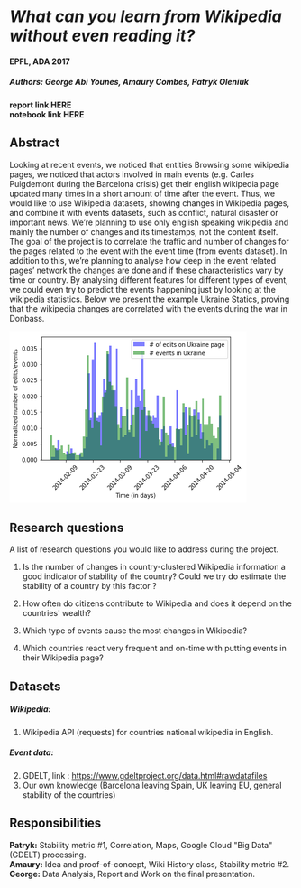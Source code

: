 # *What can you learn from Wikipedia without even reading it?*

#### EPFL, ADA 2017

##### Authors: George Abi Younes, Amaury Combes, Patryk Oleniuk

**report link HERE<br>
notebook link HERE**

## Abstract

Looking at recent events, we noticed that entities 
Browsing some wikipedia pages, we noticed that actors involved in main events (e.g. Carles Puigdemont during the Barcelona crisis) get their english wikipedia page updated many times in a short amount of time after the event. Thus, we would like to use Wikipedia datasets, showing changes in Wikipedia pages, and combine it with events datasets, such as conflict, natural disaster or important news. We’re planning to use only english speaking wikipedia and mainly the number of changes and its timestamps, not the content itself. The goal of the project is to correlate the traffic and number of changes for the pages related to the event with the event time (from events dataset). In addition to this, we’re planning to analyse how deep in the event related pages’ network the changes are done and if these characteristics vary by time or country. By analysing different features for different types of event, we could even try to predict the events happening just by looking at the wikipedia statistics. Below we present the example Ukraine Statics, proving that the wikipedia changes are correlated with the events during the war in Donbass.

![ukraine_changes.png](ukraine_changes.png)

## Research questions
A list of research questions you would like to address during the project.

1. Is the number of changes in country-clustered Wikipedia information a good indicator of stability of the country? Could we try do estimate the stability of a country by this factor ? 

2. How often do citizens contribute to Wikipedia and does it depend on the countries' wealth?

3. Which type of events cause the most changes in Wikipedia? 

4. Which countries react very frequent and on-time with putting events in their Wikipedia page?

## Datasets

##### Wikipedia:
1. Wikipedia API (requests) for countries national wikipedia in English.

##### Event data:

2. GDELT, link : https://www.gdeltproject.org/data.html#rawdatafiles
3. Our own knowledge (Barcelona leaving Spain, UK leaving EU, general stability of the countries)

## Responsibilities

**Patryk:** Stability metric #1, Correlation, Maps, Google Cloud "Big Data" 
(GDELT)  processing.<br>
**Amaury:** Idea and proof-of-concept, Wiki History class, Stability metric #2.<br>
**George:** Data Analysis, Report and Work on the final presentation.<br>
